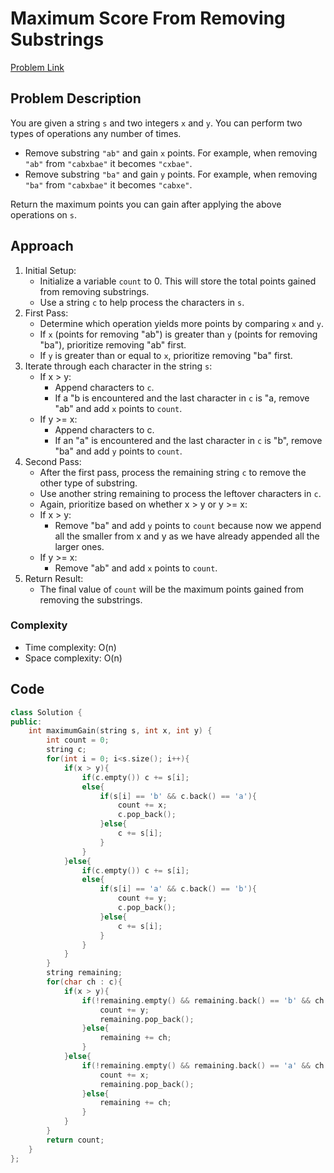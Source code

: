 # Maximum Score From Removing Substrings
[Problem Link](https://leetcode.com/problems/maximum-score-from-removing-substrings/description/)

## Problem Description

You are given a string `s` and two integers `x` and `y`. You can perform two types of operations any number of times.

- Remove substring `"ab"` and gain `x` points.
For example, when removing `"ab"` from `"cabxbae"` it becomes `"cxbae"`.
- Remove substring `"ba"` and gain `y` points.
For example, when removing `"ba"` from `"cabxbae"` it becomes `"cabxe"`.

Return the maximum points you can gain after applying the above operations on `s`.

## Approach

1. Initial Setup:
    - Initialize a variable `count` to 0. This will store the total points gained from removing substrings.
    - Use a string `c` to help process the characters in `s`.
2. First Pass:
    - Determine which operation yields more points by comparing `x` and `y`.
    - If `x` (points for removing "ab") is greater than `y` (points for removing "ba"), prioritize removing "ab" first.
    - If `y` is greater than or equal to `x`, prioritize removing "ba" first.
3. Iterate through each character in the string `s`:
    - If x > y:
        - Append characters to `c`.
        - If a "b is encountered and the last character in `c` is "a, remove "ab" and add `x` points to `count`.
    - If y >= x:
        - Append characters to c.
        - If an "a" is encountered and the last character in `c` is "b", remove "ba" and add `y` points to `count`.
4. Second Pass:
    - After the first pass, process the remaining string `c` to remove the other type of substring.
    - Use another string remaining to process the leftover characters in `c`.
    - Again, prioritize based on whether x > y or y >= x:
    - If x > y:
        - Remove "ba" and add `y` points to `count` because now we append all the smaller from x and y as we have already appended all the larger ones.
    - If y >= x:
        - Remove "ab" and add `x` points to `count`.
5. Return Result:
    - The final value of `count` will be the maximum points gained from removing the substrings.

### Complexity

- Time complexity: O(n)
- Space complexity: O(n)

## Code

```cpp
class Solution {
public:
    int maximumGain(string s, int x, int y) {
        int count = 0;
        string c;
        for(int i = 0; i<s.size(); i++){
            if(x > y){
                if(c.empty()) c += s[i];
                else{
                    if(s[i] == 'b' && c.back() == 'a'){
                        count += x;
                        c.pop_back();
                    }else{
                        c += s[i];
                    }
                }
            }else{
                if(c.empty()) c += s[i];
                else{
                    if(s[i] == 'a' && c.back() == 'b'){
                        count += y;
                        c.pop_back();
                    }else{
                        c += s[i];
                    }
                }
            }
        }
        string remaining;
        for(char ch : c){
            if(x > y){
                if(!remaining.empty() && remaining.back() == 'b' && ch == 'a'){
                    count += y;
                    remaining.pop_back();
                }else{
                    remaining += ch;
                }
            }else{
                if(!remaining.empty() && remaining.back() == 'a' && ch == 'b'){
                    count += x;
                    remaining.pop_back();
                }else{
                    remaining += ch;
                }
            }
        }
        return count;
    }
};